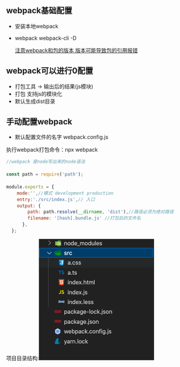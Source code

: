 ## webpack基础配置

- 安装本地webpack

- webpack webpack-cli -D

  <u>注意webpack和包的版本 版本可能导致包的引用报错</u>

## webpack可以进行0配置

- 打包工具 -> 输出后的结果(js模块)
- 打包 支持js的模块化
- 默认生成dist目录

## 手动配置webpack

- 默认配置文件的名字 webpack.config.js

执行webpack打包命令：npx webpack

```javascript
//webpack 是node写出来的node语法

const path = require('path');

module.exports = {
    mode:'',//模式 development production
    entry:'./src/index.js',// 入口
    output: {
        path: path.resolve(__dirname, 'dist'),//路径必须为绝对路径
        filename: '[hash].bundle.js' //打包后的文件名
      },
  };
```



项目目录结构:![image-20210409161832026](../图片/image-20210409161832026.png)



